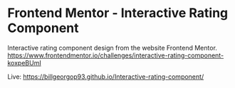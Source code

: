 # Frontend Mentor - Interactive Rating Component 

Interactive rating component design from the website Frontend Mentor.
https://www.frontendmentor.io/challenges/interactive-rating-component-koxpeBUmI

Live: https://billgeorgop93.github.io/Interactive-rating-component/
